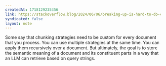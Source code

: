 ```yaml
---
createdAt: 1718129235356
link: https://stackoverflow.blog/2024/06/06/breaking-up-is-hard-to-do-chunking-in-rag-applications/
syndicated: false
layout: note
---
```


Some say that chunking strategies need to be custom for every document that you process. You can use multiple strategies at the same time. You can apply them recursively over a document. But ultimately, the goal is to store the semantic meaning of a document and its constituent parts in a way that an LLM can retrieve based on query strings.
